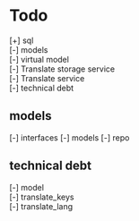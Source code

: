 # Todo

[+] sql  
[-] models  
[-] virtual model  
[-] Translate storage service  
[-] Translate service  
[-] technical debt  

## models

[-] interfaces
[-] models
[-] repo

## technical debt

[-] model  
    [-] translate_keys  
    [-] translate_lang  
